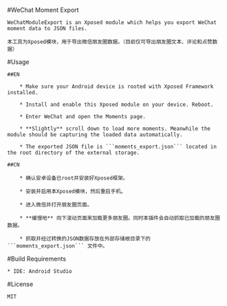 #WeChat Moment Export

	WeChatModuleExport is an Xposed module which helps you export WeChat moment data to JSON files.

	本工具为Xposed模块，用于导出微信朋友圈数据。（目前仅可导出朋友圈文本、评论和点赞数据）

#Usage

	##EN

		* Make sure your Android device is rooted with Xposed Framework installed.

		* Install and enable this Xposed module on your device. Reboot.

		* Enter WeChat and open the Moments page.

		* **Slightly** scroll down to load more moments. Meanwhile the module should be capturing the loaded data automatically.

		* The exported JSON file is ```moments_export.json``` located in the root directory of the external storage.

	##CN

		* 确认安卓设备已root并安装好Xposed框架。

		* 安装并启用本Xposed模块，然后重启手机。

		* 进入微信并打开朋友圈页面。

		* **缓慢地** 向下滚动页面来加载更多朋友圈。同时本插件会自动抓取已加载的朋友圈数据。

		* 抓取并经过转换的JSON数据存放在外部存储根目录下的 ```moments_export.json``` 文件中。

#Build Requirements

	* IDE: Android Studio

#License

	MIT
